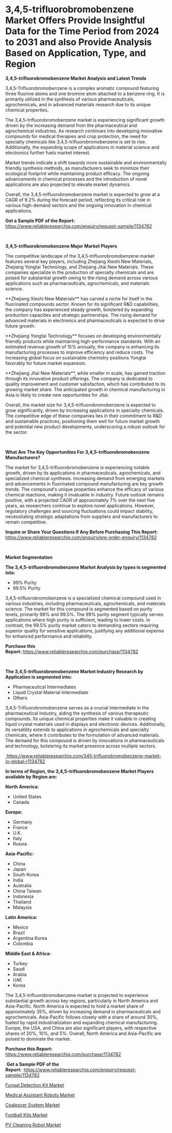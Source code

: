 <p><h1>3,4,5-trifluorobromobenzene Market Offers Provide Insightful Data for the Time Period from 2024 to 2031 and also Provide Analysis Based on Application, Type, and Region</h1></p><p><strong>3,4,5-trifluorobromobenzene Market Analysis and Latest Trends</strong></p>
<p><p>3,4,5-Trifluorobromobenzene is a complex aromatic compound featuring three fluorine atoms and one bromine atom attached to a benzene ring. It is primarily utilized in the synthesis of various pharmaceuticals, agrochemicals, and in advanced materials research due to its unique chemical properties.</p><p>The 3,4,5-trifluorobromobenzene market is experiencing significant growth driven by the increasing demand from the pharmaceutical and agrochemical industries. As research continues into developing innovative compounds for medical therapies and crop protection, the need for specialty chemicals like 3,4,5-trifluorobromobenzene is set to rise. Additionally, the expanding scope of applications in material science and electronics further fuels market interest.</p><p>Market trends indicate a shift towards more sustainable and environmentally friendly synthesis methods, as manufacturers seek to minimize their ecological footprint while maintaining product efficacy. The ongoing advancements in chemical processes and the introduction of novel applications are also projected to elevate market dynamics.</p><p>Overall, the 3,4,5-trifluorobromobenzene market is expected to grow at a CAGR of 9.2% during the forecast period, reflecting its critical role in various high-demand sectors and the ongoing innovation in chemical applications.</p></p>
<p><strong>Get a Sample PDF of the Report:&nbsp;</strong> <a href="https://www.reliableresearchiq.com/enquiry/request-sample/1134782?utm_campaign=1847&utm_medium=2&utm_source=Github&utm_content=ia&utm_term=18122024&utm_id=345-trifluorobromobenzene">https://www.reliableresearchiq.com/enquiry/request-sample/1134782</a></p>
<p>&nbsp;</p>
<p><strong>3,4,5-trifluorobromobenzene Major Market Players</strong></p>
<p><p>The competitive landscape of the 3,4,5-trifluorobromobenzene market features several key players, including Zhejiang Xieshi New Materials, Zhejiang Yongtai Technology, and Zhejiang Jitai New Materials. These companies specialize in the production of specialty chemicals and are poised for substantial growth owing to the rising demand across various applications such as pharmaceuticals, agrochemicals, and materials science.</p><p>**Zhejiang Xieshi New Materials** has carved a niche for itself in the fluorinated compounds sector. Known for its significant R&D capabilities, the company has experienced steady growth, bolstered by expanding production capacities and strategic partnerships. The rising demand for advanced materials in electronics and pharmaceuticals is expected to drive future growth.</p><p>**Zhejiang Yongtai Technology** focuses on developing environmentally friendly products while maintaining high-performance standards. With an estimated revenue growth of 15% annually, the company is enhancing its manufacturing processes to improve efficiency and reduce costs. The increasing global focus on sustainable chemistry positions Yongtai favorably for future market expansion.</p><p>**Zhejiang Jitai New Materials**, while smaller in scale, has gained traction through its innovative product offerings. The company is dedicated to quality improvement and customer satisfaction, which has contributed to its growing market share. The anticipated growth in chemical manufacturing in Asia is likely to create new opportunities for Jitai.</p><p>Overall, the market size for 3,4,5-trifluorobromobenzene is expected to grow significantly, driven by increasing applications in specialty chemicals. The competitive edge of these companies lies in their commitment to R&D and sustainable practices, positioning them well for future market growth and potential new product developments, underscoring a robust outlook for the sector.</p></p>
<p>&nbsp;</p>
<p><strong>What Are The Key Opportunities For 3,4,5-trifluorobromobenzene Manufacturers?</strong></p>
<p><p>The market for 3,4,5-trifluorobromobenzene is experiencing notable growth, driven by its applications in pharmaceuticals, agrochemicals, and specialized chemical synthesis. Increasing demand from emerging markets and advancements in fluorinated compound manufacturing are key growth trends. The compound's unique properties enhance the efficacy of various chemical reactions, making it invaluable in industry. Future outlook remains positive, with a projected CAGR of approximately 7% over the next five years, as researchers continue to explore novel applications. However, regulatory challenges and sourcing fluctuations could impact stability, necessitating strategic adaptations from suppliers and manufacturers to remain competitive.</p></p>
<p><strong>Inquire or Share Your Questions If Any Before Purchasing This Report:</strong> <a href="https://www.reliableresearchiq.com/enquiry/pre-order-enquiry/1134782?utm_campaign=1847&utm_medium=2&utm_source=Github&utm_content=ia&utm_term=18122024&utm_id=345-trifluorobromobenzene">https://www.reliableresearchiq.com/enquiry/pre-order-enquiry/1134782</a></p>
<p>&nbsp;</p>
<p><strong>Market Segmentation</strong></p>
<p><strong>The 3,4,5-trifluorobromobenzene Market Analysis by types is segmented into:</strong></p>
<p><ul><li>99% Purity</li><li>99.5% Purity</li></ul></p>
<p><p>3,4,5-trifluorobromobenzene is a specialized chemical compound used in various industries, including pharmaceuticals, agrochemicals, and materials science. The market for this compound is segmented based on purity levels, primarily 99% and 99.5%. The 99% purity segment typically serves applications where high purity is sufficient, leading to lower costs. In contrast, the 99.5% purity market caters to demanding sectors requiring superior quality for sensitive applications, justifying any additional expense for enhanced performance and reliability.</p></p>
<p><strong>Purchase this Report:&nbsp;</strong><a href="https://www.reliableresearchiq.com/purchase/1134782?utm_campaign=1847&utm_medium=2&utm_source=Github&utm_content=ia&utm_term=18122024&utm_id=345-trifluorobromobenzene">https://www.reliableresearchiq.com/purchase/1134782</a></p>
<p>&nbsp;</p>
<p><strong>The 3,4,5-trifluorobromobenzene Market Industry Research by Application is segmented into:</strong></p>
<p><ul><li>Pharmaceutical Intermediates</li><li>Liquid Crystal Material Intermediate</li><li>Others</li></ul></p>
<p><p>3,4,5-Trifluorobromobenzene serves as a crucial intermediate in the pharmaceutical industry, aiding the synthesis of various therapeutic compounds. Its unique chemical properties make it valuable in creating liquid crystal materials used in displays and electronic devices. Additionally, its versatility extends to applications in agrochemicals and specialty chemicals, where it contributes to the formulation of advanced materials. The demand for this compound is driven by innovations in pharmaceuticals and technology, bolstering its market presence across multiple sectors.</p></p>
<p><a href="https://www.reliableresearchiq.com/345-trifluorobromobenzene-market-in-global-r1134782?utm_campaign=1847&utm_medium=2&utm_source=Github&utm_content=ia&utm_term=18122024&utm_id=345-trifluorobromobenzene">&nbsp;https://www.reliableresearchiq.com/345-trifluorobromobenzene-market-in-global-r1134782</a></p>
<p><strong>In terms of Region, the 3,4,5-trifluorobromobenzene Market Players available by Region are:</strong></p>
<p>
    <p> <strong> North America: </strong>
        <ul>
            <li>United States</li>
            <li>Canada</li>
        </ul>
        </p> 
    <p> <strong> Europe: </strong>
        <ul>
            <li>Germany</li>
            <li>France</li>
            <li>U.K.</li>
            <li>Italy</li>
            <li>Russia</li>
        </ul>
        </p> 
    <p> <strong> Asia-Pacific: </strong>
        <ul>
            <li>China</li>
            <li>Japan</li>
            <li>South Korea</li>
            <li>India</li>
            <li>Australia</li>
            <li>China Taiwan</li>
            <li>Indonesia</li>
            <li>Thailand</li>
            <li>Malaysia</li>
        </ul>
        </p> 
    <p> <strong> Latin America: </strong>
        <ul>
            <li>Mexico</li>
            <li>Brazil</li>
            <li>Argentina Korea</li>
            <li>Colombia</li>
        </ul>
        </p> 
    <p> <strong> Middle East & Africa: </strong>
        <ul>
            <li>Turkey</li>
            <li>Saudi</li>
            <li>Arabia</li>
            <li>UAE</li>
            <li>Korea</li>
        </ul>
    </p>
    </p>
<p><p>The 3,4,5-trifluorobromobenzene market is projected to experience substantial growth across key regions, particularly in North America and Asia-Pacific. North America is expected to hold a market share of approximately 35%, driven by increasing demand in pharmaceuticals and agrochemicals. Asia-Pacific follows closely with a share of around 30%, fueled by rapid industrialization and expanding chemical manufacturing. Europe, the USA, and China are also significant players, with respective shares of 20%, 10%, and 5%. Overall, North America and Asia-Pacific are poised to dominate the market.</p></p>
<p><strong>Purchase this Report: </strong><a href="https://www.reliableresearchiq.com/purchase/1134782?utm_campaign=1847&utm_medium=2&utm_source=Github&utm_content=ia&utm_term=18122024&utm_id=345-trifluorobromobenzene">https://www.reliableresearchiq.com/purchase/1134782</a></p>
<p>&nbsp;<strong>Get a Sample PDF of the Report:&nbsp;&nbsp;</strong><a href="https://www.reliableresearchiq.com/enquiry/request-sample/1134782?utm_campaign=1847&utm_medium=2&utm_source=Github&utm_content=ia&utm_term=18122024&utm_id=345-trifluorobromobenzene">https://www.reliableresearchiq.com/enquiry/request-sample/1134782</a></p>
<p><strong></strong></p>
<p><p><a href="https://www.linkedin.com/pulse/global-fungal-detection-kit-market-exploring-share-trends-future-jlzie?utm_campaign=1847&utm_medium=2&utm_source=Github&utm_content=ia&utm_term=18122024&utm_id=345-trifluorobromobenzene">Fungal Detection Kit Market</a></p><p><a href="https://www.linkedin.com/pulse/revolutionizing-success-in-depth-review-theglobal-medical-assistant-zvpbe?utm_campaign=1847&utm_medium=2&utm_source=Github&utm_content=ia&utm_term=18122024&utm_id=345-trifluorobromobenzene">Medical Assistant Robots Market</a></p><p><a href="https://www.linkedin.com/pulse/insightful-coalescer-system-market-report-swot-analysis-fa9hf?utm_campaign=1847&utm_medium=2&utm_source=Github&utm_content=ia&utm_term=18122024&utm_id=345-trifluorobromobenzene">Coalescer System Market</a></p><p><a href="https://www.linkedin.com/pulse/f-my-mkt-intel-xkfif?utm_campaign=1847&utm_medium=2&utm_source=Github&utm_content=ia&utm_term=18122024&utm_id=345-trifluorobromobenzene">Football Kits Market</a></p><p><a href="https://www.linkedin.com/pulse/driving-forces-global-pv-cleaning-robot-market-trends-applications-5tyjf?utm_campaign=1847&utm_medium=2&utm_source=Github&utm_content=ia&utm_term=18122024&utm_id=345-trifluorobromobenzene">PV Cleaning Robot Market</a></p></p>